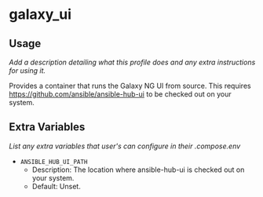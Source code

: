 # galaxy_ui

## Usage

*Add a description detailing what this profile does and any extra instructions for using it.*

Provides a container that runs the Galaxy NG UI from source. This requires https://github.com/ansible/ansible-hub-ui to be checked out on your system.

## Extra Variables

*List any extra variables that user's can configure in their .compose.env*

- `ANSIBLE_HUB_UI_PATH`
    - Description: The location where ansible-hub-ui is checked out on your system.
    - Default: Unset.